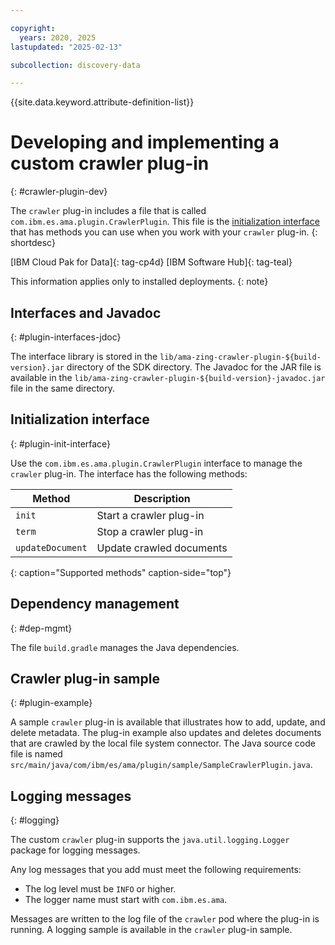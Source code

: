 ```yaml
---

copyright:
  years: 2020, 2025
lastupdated: "2025-02-13"

subcollection: discovery-data

---
```


{{site.data.keyword.attribute-definition-list}}

# Developing and implementing a custom crawler plug-in
{: #crawler-plugin-dev}

The `crawler` plug-in includes a file that is called `com.ibm.es.ama.plugin.CrawlerPlugin`. This file is the [initialization interface](/docs/discovery-data?topic=discovery-data-crawler-plugin-dev#plugin-init-interface) that has methods you can use when you work with your `crawler` plug-in.
{: shortdesc}

[IBM Cloud Pak for Data]{: tag-cp4d} [IBM Software Hub]{: tag-teal}

This information applies only to installed deployments.
{: note}

## Interfaces and Javadoc
{: #plugin-interfaces-jdoc}

The interface library is stored in the `lib/ama-zing-crawler-plugin-${build-version}.jar` directory of the SDK directory. The Javadoc for the JAR file is available in the `lib/ama-zing-crawler-plugin-${build-version}-javadoc.jar` file in the same directory.

## Initialization interface
{: #plugin-init-interface}

Use the `com.ibm.es.ama.plugin.CrawlerPlugin` interface to manage the `crawler` plug-in. The interface has the following methods:

| Method               | Description
|----------------------|------------------------------|
| `init`               | Start a crawler plug-in |
| `term`               | Stop a crawler plug-in  |
| `updateDocument`     | Update crawled documents     |
{: caption="Supported methods" caption-side="top"}

## Dependency management
{: #dep-mgmt}

The file `build.gradle` manages the Java dependencies.

## Crawler plug-in sample
{: #plugin-example}

A sample `crawler` plug-in is available that illustrates how to add, update, and delete metadata. The plug-in example also updates and deletes documents that are crawled by the local file system connector. The Java source code file is named `src/main/java/com/ibm/es/ama/plugin/sample/SampleCrawlerPlugin.java`.

## Logging messages
{: #logging}

The custom `crawler` plug-in supports the `java.util.logging.Logger` package for logging messages.

Any log messages that you add must meet the following requirements:

-   The log level must be `INFO` or higher.
-   The logger name must start with `com.ibm.es.ama`.

Messages are written to the log file of the `crawler` pod where the plug-in is running. A logging sample is available in the `crawler` plug-in sample.
